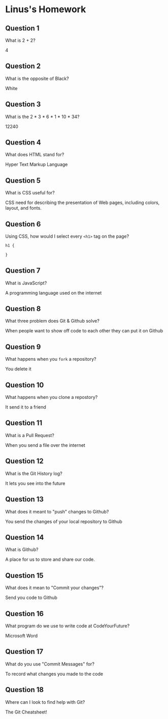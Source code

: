 # Linus's Homework

## Question 1

What is 2 + 2?

4

## Question 2

What is the opposite of Black?

White

## Question 3

What is the  2 * 3 * 6 * 1 * 10 * 34?

12240

## Question 4 

What does HTML stand for?

Hyper Text Markup Language

## Question 5

What is CSS useful for?

CSS need for describing the presentation of Web pages, including colors, layout, and fonts.


## Question 6

Using CSS, how would I select every `<h1>` tag on the page?

```css
h1 {

}
```

## Question 7

What is JavaScript?

A programming language used on the internet

## Question 8

What three problem does Git & Github solve?

When people want to show off code to each other they can put it on Github

## Question 9

What happens when you `fork` a repository?

You delete it

## Question 10 

What happens when you clone a repostory?

It send it to a friend

## Question 11

What is a Pull Request?

When you send a file over the internet

## Question 12

What is the Git History log?

It lets you see into the future

## Question 13

What does it meant to "push" changes to Github?

You send the changes of your local repository to Github

## Question 14

What is Github?

A place for us to store and share our code.

## Question 15

What does it mean to "Commit your changes"?

Send you code to Github

## Question 16

What program do we use to write code at CodeYourFuture?

Microsoft Word

## Question 17

What do you use "Commit Messages" for?

To record what changes you made to the code

## Question 18

Where can I look to find help with Git?

The Git Cheatsheet!
